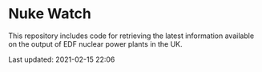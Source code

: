 # Nuke Watch

This repository includes code for retrieving the latest information available on the output of EDF nuclear power plants in the UK.

Last updated: 2021-02-15 22:06